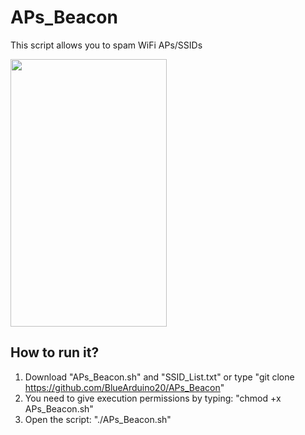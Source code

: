 # APs_Beacon
This script allows you to spam WiFi APs/SSIDs

<img width="250" height="428" src="https://github.com/BlueArduino20/APs_Beacon/blob/master/Screenshot_01.jpg?raw=true">

<h2>How to run it?</h2>

1. Download "APs_Beacon.sh" and "SSID_List.txt" or type "git clone https://github.com/BlueArduino20/APs_Beacon"
2. You need to give execution permissions by typing: "chmod +x APs_Beacon.sh"
3. Open the script: "./APs_Beacon.sh"
